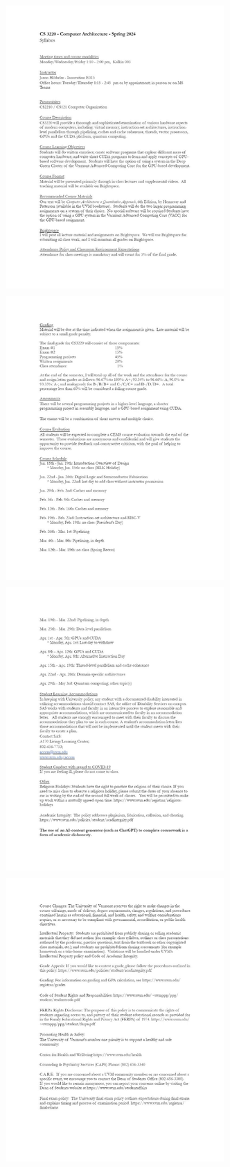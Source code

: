 ﻿![Page 1](/Images/Aspose.Words.9cc59d64-f50f-43b7-a337-2143f78722a9.001.jpeg)

![Page 2](/Images/Aspose.Words.9cc59d64-f50f-43b7-a337-2143f78722a9.002.jpeg)

![Page 3](/Images/Aspose.Words.9cc59d64-f50f-43b7-a337-2143f78722a9.003.jpeg)

![Page 4](/Images/Aspose.Words.9cc59d64-f50f-43b7-a337-2143f78722a9.004.jpeg)
